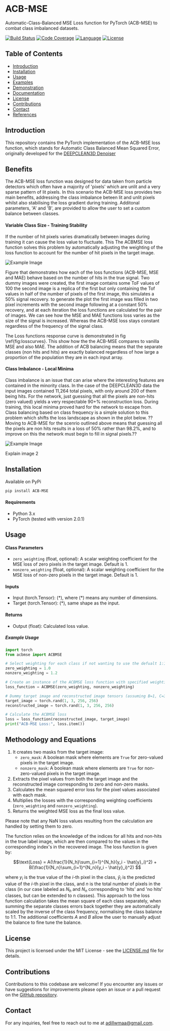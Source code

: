 # ACB-MSE
Automatic-Class-Balanced MSE Loss function for PyTorch (ACB-MSE) to combat class imbalanced datasets. 

[![Build Status](https://img.shields.io/travis/username/repo.svg)](https://travis-ci.org/Adillwma/ACB-MSE)
[![Code Coverage](https://img.shields.io/codecov/c/github/username/repo.svg)](https://codecov.io/gh/Adillwma/ACB-MSE)
[![Language](https://img.shields.io/badge/language-Python-blue.svg)](https://www.python.org/)
[![License](https://img.shields.io/badge/license-MIT-brightgreen.svg)](https://opensource.org/licenses/MIT)

## Table of Contents
- [Introduction](#introduction)
- [Installation](#installation)
- [Usage](#usage)
- [Examples](#examples)
- [Demonstration](#demonstration)
- [Documentation](#documentation)
- [License](#license)
- [Contributions](#contributions)
- [Contact](#contact)
- [References](#references)

## Introduction 
This repository contains the PyTorch implementation of the ACB-MSE loss function, which stands for Automatic Class Balanced Mean Squared Error, originally developed for the [DEEPCLEAN3D Denoiser](#https://github.com/Adillwma/DeepClean-Noise-Suppression-for-LHC-B-Torch-Detector")





## Benefits
The ACB-MSE loss function was designed for data taken from particle detectors which often have a majority of 'pixels' which are unlit and a very sparse pattern of lit pixels. In this scenario the ACB-MSE loss provides two main benefits, addressing the class imbalance beteen lit and unlit pixels whilst also stabilising the loss gradient during training. Additonal parameters, 'A' and 'B', are provided to allow the user to set a custom balance between classes.

#### Variable Class Size - Training Stability
If the number of hit pixels varies dramatically between images during training it can cause the loss value to fluctuate. This The ACBMSE loss function solves this problem by automatically adjusting the weighting of the loss function to account for the number of hit pixels in the target image. 

![Example Image](Images\loss_curve_1.png "Alternative Text")

Figure that demonstrates how each of the loss functions (ACB-MSE, MSE and MAE) behave based on the number of hits in the true signal. Two dummy images were created, the first image contains some ToF values of 100 the second image is a replica of the first but only containing the Tof values in half of the number of pixels of the first image, this simulates a 50% signal recovery. to generate the plot the first image was filled in two pixel increments with the second image following at a constant 50% recovery, and at each iteration the loss functions are calculated for the pair of images. We can see how the MSE and MAE functions loss varies as the size of the signal is increased. Whereas the ACB-MSE loss stays constant regardless of the frequency of the signal class.

The Loss functions response curve is demonstrated in fig \ref{fig:losscurves}. This show how the the ACB-MSE compares to vanilla MSE and also MAE. The addition of ACB balancing means that the separate classes (non hits and hits) are exactly balanced regardless of how large a proportion of the population they are in each input array. 


#### Class Imbalance - Local Minima
Class imbalance is an issue that can arise where the interesting features are contained in the minority class. In the case of the DEEPCLEAN3D data the input images contained 11,264 total pixels, with only around 200 of them being hits. For the network, just guessing that all the pixels are non-hits (zero valued) yields a very respectable 90+% reconstruction loss. During training, this local minima proved hard for the network to escape from. Class balancing based on class frequency is a simple solution to this problem which shifts the loss landscape as shown in the plot below. ??Moving to ACB-MSE for the scenrio outlined above means that guessing all the pixels are non hits results in a loss of 50% rather than 98.2%, and to improve on this the network must begin to fill in signal pixels.??

![Example Image](Images\loss_curve_2.png "Alternative Text")

Explain image 2




## Installation
Available on PyPi
```bash
pip install ACB-MSE
```

#### Requirements
- Python 3.x
- PyTorch (tested with version 2.0.1)



## Usage
#### Class Parameters
- `zero_weighting` (float, optional): A scalar weighting coefficient for the MSE loss of zero pixels in the target image. Default is 1.
- `nonzero_weighting` (float, optional): A scalar weighting coefficient for the MSE loss of non-zero pixels in the target image. Default is 1.

#### Inputs
   - Input (torch.Tensor): $(*)$, where $(*)$ means any number of dimensions.
   - Target (torch.Tensor): $(*)$, same shape as the input.

#### Returns
- Output (float): Calculated loss value.


##### Example Usage
```python
import torch
from acbmse import ACBMSE

# Select weighting for each class if not wanting to use the defualt 1:1 weighting
zero_weighting = 1.0
nonzero_weighting = 1.2

# Create an instance of the ACBMSE loss function with specified weighting coefficients
loss_function = ACBMSE(zero_weighting, nonzero_weighting)

# Dummy target image and reconstructed image tensors (assuming B=1, C=3, H=256, W=256)
target_image = torch.rand(1, 3, 256, 256)
reconstructed_image = torch.rand(1, 3, 256, 256)

# Calculate the ACBMSE loss
loss = loss_function(reconstructed_image, target_image)
print("ACB-MSE Loss:", loss.item())
```


## Methodology and Equations
1. It creates two masks from the target image:
   - `zero_mask`: A boolean mask where elements are `True` for zero-valued pixels in the target image.
   - `nonzero_mask`: A boolean mask where elements are `True` for non-zero-valued pixels in the target image.
2. Extracts the pixel values from both the target image and the reconstructed image corresponding to zero and non-zero masks.
3. Calculates the mean squared error loss for the pixel values associated with each mask.
4. Multiplies the losses with the corresponding weighting coefficients (`zero_weighting` and `nonzero_weighting`).
5. Returns the weighted MSE loss as the final loss value.

Please note that any NaN loss values resulting from the calculation are handled by setting them to zero.

The function relies on the knowledge of the indices for all hits and non-hits in the true label image, which are then compared to the values in the corresponding index's in the recovered image. The loss function is given by:

$$\text{Loss} = A(\frac{1}{N_h}\sum_{i=1}^{N_h}(y_i - \hat{y}_i)^2) + B(\frac{1}{N_n}\sum_{i=1}^{N_n}(y_i - \hat{y}_i)^2) $$

where $y_i$ is the true value of the $i$-th pixel in the class, $\hat{y}_i$ is the predicted value of the $i$-th pixel in the class, and $n$ is the total number of pixels in the class (in our case labeled as $N_h$ and $N_n$ corresponding to 'hits' and 'no hits' classes, but can be extended to n classes). This approach to the loss function calculation takes the mean square of each class separately, when summing the separate classes errors back together they are automatically scaled by the inverse of the class frequency, normalising the class balance to 1:1. The additional coefficients $A$ and $B$ allow the user to manually adjust the balance to fine tune the balance.



## License
This project is licensed under the MIT License - see the [LICENSE.md](LICENSE.md) file for details.

## Contributions
Contributions to this codebase are welcome! If you encounter any issues or have suggestions for improvements please open an issue or a pull request on the [GitHub repository](https://github.com/Adillwma/ACB-MSE).

## Contact
For any inquiries, feel free to reach out to me at adillwmaa@gmail.com.















